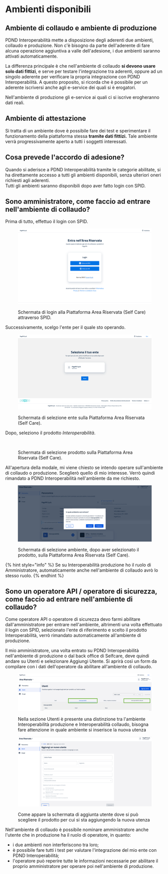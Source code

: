 # Ambienti disponibili

## Ambiente di collaudo e ambiente di produzione

PDND Interoperabilità mette a disposizione degli aderenti due ambienti, collaudo e produzione. Non c'è bisogno da parte dell'aderente di fare alcuna operazione aggiuntiva a valle dell'adesione, i due ambienti saranno attivati automaticamente.

La differenza principale è che nell'ambiente di collaudo **si devono usare solo dati fittizi**, e serve per testare l'integrazione tra aderenti, oppure ad un singolo aderente per verificare la propria integrazione con PDND Interoperabilità. A questo proposito, si ricorda che è possibile per un aderente iscriversi anche agli e-service dei quali si è erogatori.&#x20;

Nell'ambiente di produzione gli e-service ai quali ci si iscrive erogheranno dati reali.

## Ambiente di attestazione

Si tratta di un ambiente dove è possibile fare dei test e sperimentare il funzionamento della piattaforma stessa **tramite dati fittizi.** Tale ambiente verrà progressivamente aperto a tutti i soggetti interessati.

## Cosa prevede l'accordo di adesione?

Quando si aderisce a PDND Interoperabilità tramite le categorie abilitate, si ha direttamente accesso a tutti gli ambienti disponibili, senza ulteriori oneri richiesti agli aderenti. \
Tutti gli ambienti saranno disponibili dopo aver fatto login con SPID.

## Sono amministratore, come faccio ad entrare nell'ambiente di collaudo?

Prima di tutto, effettuo il login con SPID.

<figure><img src="../.gitbook/assets/interop_ambiente_test_01.png" alt=""><figcaption><p>Schermata di login alla Piattaforma Area Riservata (Self Care) attraverso SPID.</p></figcaption></figure>

Successivamente, scelgo l'ente per il quale sto operando.

<figure><img src="../.gitbook/assets/interop_ambiente_test_02.png" alt=""><figcaption><p>Schermata di selezione ente sulla Piattaforma Area Riservata (Self Care).</p></figcaption></figure>

Dopo, seleziono il prodotto _Interoperabilità_.

<figure><img src="../.gitbook/assets/Interoperabilità nuovo layout.png" alt=""><figcaption><p>Schermata di selezione prodotto sulla Piattaforma Area Riservata (Self Care).</p></figcaption></figure>

All'apertura della modale, mi viene chiesto se intendo operare sull'ambiente di collaudo o produzione. Sceglierò quello di mio interesse. Verrò quindi rimandato a PDND Interoperabilità nell'ambiente da me richiesto.

<figure><img src="../.gitbook/assets/interop collaudo.png" alt=""><figcaption><p>Schermata di selezione ambiente, dopo aver selezionato il prodotto, sulla Piattaforma Area Riservata (Self Care).</p></figcaption></figure>

{% hint style="info" %}
Se su Interoperabilità produzione ho il ruolo di Amministratore, automaticamente anche nell'ambiente di collaudo avrò lo stesso ruolo.
{% endhint %}

## Sono un operatore API / operatore di sicurezza, come faccio ad entrare nell'ambiente di collaudo?

Come operatore API o operatore di sicurezza devo farmi abilitare dall'amministratore per entrare nell'ambiente, altrimenti una volta effettuato il login con SPID, selezionato l'ente di riferimento e scelto il prodotto Interoperabilità, verrò rimandato automaticamente all'ambiente di produzione.

Il mio amministratore, una volta entrato su PDND Interoperabilità nell'ambiente di produzione o dal back office di Selfcare, deve quindi andare su Utenti e selezionare Aggiungi Utente. Si aprirà così un form da compilare con i dati dell'operatore da abilitare all'ambiente di collaudo.

<figure><img src="../.gitbook/assets/doppio ambiente interop + collaudo.png" alt=""><figcaption><p>Nella sezione Utenti è presente una distinzione tra l'ambiente Interoperabilità produzione e Interoperabilità collaudo, bisogna fare attenzione in quale ambiente si inserisce la nuova utenza</p></figcaption></figure>

<figure><img src="../.gitbook/assets/collaudo aggiungi utente.png" alt=""><figcaption><p>Come appare la schermata di aggiunta utente dove si può scegliere il prodotto per cui si sta aggiungendo la nuova utenza</p></figcaption></figure>

Nell'ambiente di collaudo è possibile nominare amministratore anche l'utente che in produzione ha il ruolo di operatore, in quanto:

* &#x20;i due ambienti non interferiscono tra loro;
* è possibile fare tutti i test per valutare l'integrazione del mio ente con PDND Interoperabilità;
* l'operatore può reperire tutte le informazioni necessarie per abilitare il proprio amministratore per operare poi nell'ambiente di produzione.
